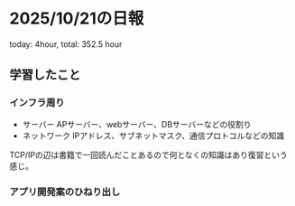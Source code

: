 # 2025/10/21の日報
today: 4hour, total: 352.5 hour
## 学習したこと
### インフラ周り
* サーバー
APサーバー、webサーバー、DBサーバーなどの役割り  
* ネットワーク
IPアドレス、サブネットマスク、通信プロトコルなどの知識

TCP/IPの辺は書籍で一回読んだことあるので何となくの知識はあり復習という感じ。

### アプリ開発案のひねり出し

